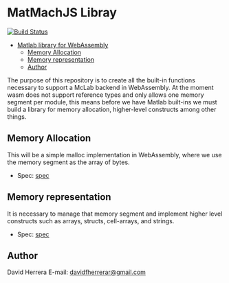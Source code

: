 # MatMachJS Libray

[![Build Status](https://travis-ci.org/Sable/matmachjs.svg?branch=master)](https://travis-ci.org/Sable/matmachjs)


- [Matlab library for WebAssembly](#matlab-library-for-webassembly)
  * [Memory Allocation](#memory-allocation)
  * [Memory representation](#memory-representation)
  * [Author](#author)

The purpose of this repository is to create all the built-in functions necessary to support a McLab backend in WebAssembly. At the moment wasm does not support reference types and only allows one memory segment per module, this means before we have Matlab built-ins we must build a library for memory allocation, higher-level constructs among other things.

## Memory Allocation
This will be a simple malloc implementation in WebAssembly, where we use the memory segment as the array of bytes.
- Spec: [spec](./spec/memory_allocation.md)
## Memory representation
It is necessary to manage that memory segment and implement higher level constructs such as arrays, structs, cell-arrays, and strings. 
- Spec: [spec](./spec/memory_representation.md)


## Author
David Herrera
E-mail: davidfherrerar@gmail.com
